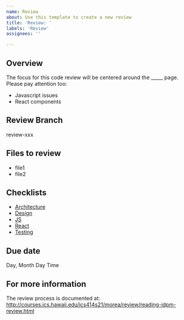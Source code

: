 ```yaml
---
name: Review
about: Use this template to create a new review
title: 'Review: '
labels: 'Review'
assignees: ''

---
```


## Overview

The focus for this code review will be centered around the _____ page.    
Please pay attention too:
* Javascript issues
* React components

## Review Branch

review-xxx

## Files to review

* file1
* file2

## Checklists

* [Architecture](../checklists/architecture-checklist.md)
* [Design](../checklists/design-checklist.md)
* [JS](../checklists/js-checklist.md)
* [React](../checklists/react-checklist.md)
* [Testing](../checklists/testing-checklist.md)

## Due date

Day, Month Day Time

## For more information

The review process is documented at: http://courses.ics.hawaii.edu/ics414s21/morea/review/reading-idpm-review.html
